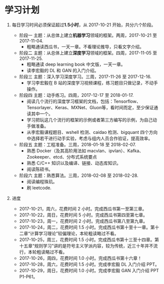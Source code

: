 # 学习计划

1. 每日学习时间必须保证超过**1.5小时**，从 2017-10-21 开始，共分六个阶段。
    - 阶段一 主题：从总体上建立**机器学习**领域的框架。两周，2017-10-21 至 2017-11-04.
        * 粗略通读西瓜书，一天一章。不看理论推导，只看文字介绍。
    - 阶段二 主题：从总体上建立**深度学习**领域的框架。四周，2017-11-05 至 2017-11-25.
        * 粗略通读 deep learning book 中文版，一天一章。
        * 读李宏毅的 DL 和 GAN 的入门介绍。
    - 阶段三 主题：深入学习深度学习。三周，2017-11-26 至 2017-12-16.
        * 学习李宏毅在 B 站的深度学习视频课程，练习题目只做记录，不动手操作。
    - 阶段四 主题：动手练习。四周，2017-12-17 至 2018-01-17.
        * 阅读几个流行的深度学习框架的文档，包括：Tensorflow、Tensorlayer、Keras、MXNet、Gluon等，看时间而定，至少保证通读其中一个。
        * 学习把玩这几个流行的框架的示例或者第三方编写的示例，为自己动手做准备。
        * 从李宏毅课程题目、wshell 检测、caidao 检测、bigquant 四个方向中选择若干进行动手实验，考虑与组内人员合作验证，提高效率。
    - 阶段五 主题：工程准备。三周，2018-01-18 至 2018-02-07.
        * 熟悉 Docker（及其高阶用法如 macvlan、ipvlan）、Kafka、Zookeeper、etcd、分布式系统要点
        * 熟悉 C/C++ 知识以及编译、链接、动态库知识。
        * 阅读陈硕书。
    - 阶段六 主题：熟悉算法。三周，2018-02-08 至 2018-02-28.
        * 阅读编程珠玑。
        * 刷 leetcode.

2. 进度
    - 2017-10-21，周六，花费时间 2 小时。完成西瓜书第一至第三章。
    - 2017-10-22，周日，花费时间 5 小时。完成西瓜书第四至第七章。
    - 2017-10-23，周一，花费时间 2 小时。完成西瓜书第八至第九章。
    - 2017-10-24，周二，花费时间 1.5 小时。完成西瓜书第十至十一章。第十二章“计算学习理论”较偏理论，本轮粗读略过不看。
    - 2017-10-25，周三，花费时间 1.5 小时。完成西瓜书第十三至十四章。第十五章“规则学习”讲的是符号主义学派内容，较为传统，近三十年并不流行，本轮粗读略过不看。
    - 2017-10-26，周四，花费时间 1.0 小时。完成西瓜书第十六章！
    - 2017-10-28，周六，花费时间 1.5 小时。完成李宏毅 DL 入门介绍 PPT。
    - 2017-10-29，周日，花费时间 1.0 小时。完成李宏毅 GAN 入门介绍 PPT P1-P61。

